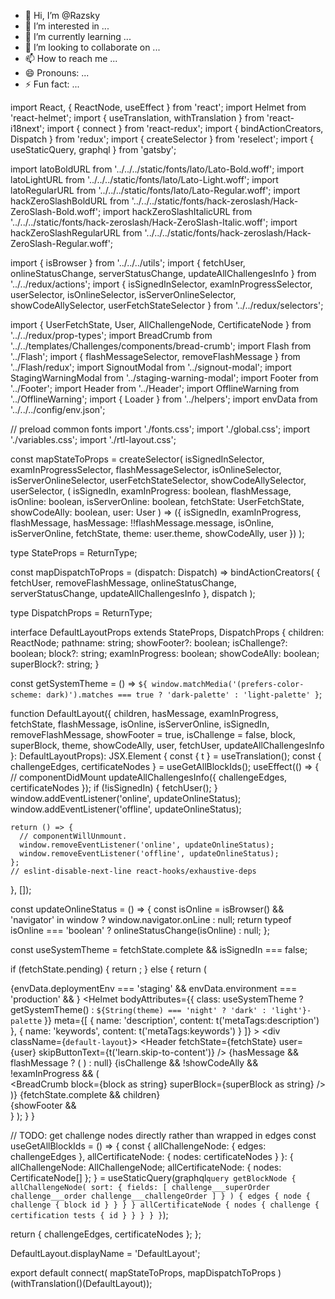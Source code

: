- 👋 Hi, I’m @Razsky
- 👀 I’m interested in ...
- 🌱 I’m currently learning ...
- 💞️ I’m looking to collaborate on ...
- 📫 How to reach me ...
- 😄 Pronouns: ...
- ⚡ Fun fact: ...

<!---
Razsky/Razsky is a ✨ special ✨ repository because its `README.md` (this file) appears on your GitHub profile.
You can click the Preview link to take a look at your changes.
--->
import React, { ReactNode, useEffect } from 'react';
import Helmet from 'react-helmet';
import { useTranslation, withTranslation } from 'react-i18next';
import { connect } from 'react-redux';
import { bindActionCreators, Dispatch } from 'redux';
import { createSelector } from 'reselect';
import { useStaticQuery, graphql } from 'gatsby';

import latoBoldURL from '../../../static/fonts/lato/Lato-Bold.woff';
import latoLightURL from '../../../static/fonts/lato/Lato-Light.woff';
import latoRegularURL from '../../../static/fonts/lato/Lato-Regular.woff';
import hackZeroSlashBoldURL from '../../../static/fonts/hack-zeroslash/Hack-ZeroSlash-Bold.woff';
import hackZeroSlashItalicURL from '../../../static/fonts/hack-zeroslash/Hack-ZeroSlash-Italic.woff';
import hackZeroSlashRegularURL from '../../../static/fonts/hack-zeroslash/Hack-ZeroSlash-Regular.woff';

import { isBrowser } from '../../../utils';
import {
  fetchUser,
  onlineStatusChange,
  serverStatusChange,
  updateAllChallengesInfo
} from '../../redux/actions';
import {
  isSignedInSelector,
  examInProgressSelector,
  userSelector,
  isOnlineSelector,
  isServerOnlineSelector,
  showCodeAllySelector,
  userFetchStateSelector
} from '../../redux/selectors';

import {
  UserFetchState,
  User,
  AllChallengeNode,
  CertificateNode
} from '../../redux/prop-types';
import BreadCrumb from '../../templates/Challenges/components/bread-crumb';
import Flash from '../Flash';
import { flashMessageSelector, removeFlashMessage } from '../Flash/redux';
import SignoutModal from '../signout-modal';
import StagingWarningModal from '../staging-warning-modal';
import Footer from '../Footer';
import Header from '../Header';
import OfflineWarning from '../OfflineWarning';
import { Loader } from '../helpers';
import envData from '../../../config/env.json';

// preload common fonts
import './fonts.css';
import './global.css';
import './variables.css';
import './rtl-layout.css';

const mapStateToProps = createSelector(
  isSignedInSelector,
  examInProgressSelector,
  flashMessageSelector,
  isOnlineSelector,
  isServerOnlineSelector,
  userFetchStateSelector,
  showCodeAllySelector,
  userSelector,
  (
    isSignedIn,
    examInProgress: boolean,
    flashMessage,
    isOnline: boolean,
    isServerOnline: boolean,
    fetchState: UserFetchState,
    showCodeAlly: boolean,
    user: User
  ) => ({
    isSignedIn,
    examInProgress,
    flashMessage,
    hasMessage: !!flashMessage.message,
    isOnline,
    isServerOnline,
    fetchState,
    theme: user.theme,
    showCodeAlly,
    user
  })
);

type StateProps = ReturnType<typeof mapStateToProps>;

const mapDispatchToProps = (dispatch: Dispatch) =>
  bindActionCreators(
    {
      fetchUser,
      removeFlashMessage,
      onlineStatusChange,
      serverStatusChange,
      updateAllChallengesInfo
    },
    dispatch
  );

type DispatchProps = ReturnType<typeof mapDispatchToProps>;

interface DefaultLayoutProps extends StateProps, DispatchProps {
  children: ReactNode;
  pathname: string;
  showFooter?: boolean;
  isChallenge?: boolean;
  block?: string;
  examInProgress: boolean;
  showCodeAlly: boolean;
  superBlock?: string;
}

const getSystemTheme = () =>
  `${
    window.matchMedia('(prefers-color-scheme: dark)').matches === true
      ? 'dark-palette'
      : 'light-palette'
  }`;

function DefaultLayout({
  children,
  hasMessage,
  examInProgress,
  fetchState,
  flashMessage,
  isOnline,
  isServerOnline,
  isSignedIn,
  removeFlashMessage,
  showFooter = true,
  isChallenge = false,
  block,
  superBlock,
  theme,
  showCodeAlly,
  user,
  fetchUser,
  updateAllChallengesInfo
}: DefaultLayoutProps): JSX.Element {
  const { t } = useTranslation();
  const { challengeEdges, certificateNodes } = useGetAllBlockIds();
  useEffect(() => {
    // componentDidMount
    updateAllChallengesInfo({ challengeEdges, certificateNodes });
    if (!isSignedIn) {
      fetchUser();
    }
    window.addEventListener('online', updateOnlineStatus);
    window.addEventListener('offline', updateOnlineStatus);

    return () => {
      // componentWillUnmount.
      window.removeEventListener('online', updateOnlineStatus);
      window.removeEventListener('offline', updateOnlineStatus);
    };
    // eslint-disable-next-line react-hooks/exhaustive-deps
  }, []);

  const updateOnlineStatus = () => {
    const isOnline =
      isBrowser() && 'navigator' in window ? window.navigator.onLine : null;
    return typeof isOnline === 'boolean' ? onlineStatusChange(isOnline) : null;
  };

  const useSystemTheme = fetchState.complete && isSignedIn === false;

  if (fetchState.pending) {
    return <Loader fullScreen={true} messageDelay={5000} />;
  } else {
    return (
      <div className='page-wrapper'>
        {envData.deploymentEnv === 'staging' &&
          envData.environment === 'production' && <StagingWarningModal />}
        <Helmet
          bodyAttributes={{
            class: useSystemTheme
              ? getSystemTheme()
              : `${String(theme) === 'night' ? 'dark' : 'light'}-palette`
          }}
          meta={[
            {
              name: 'description',
              content: t('metaTags:description')
            },
            { name: 'keywords', content: t('metaTags:keywords') }
          ]}
        >
          <link
            as='font'
            crossOrigin='anonymous'
            href={latoRegularURL}
            rel='preload'
            type='font/woff'
          />
          <link
            as='font'
            crossOrigin='anonymous'
            href={latoLightURL}
            rel='preload'
            type='font/woff'
          />
          <link
            as='font'
            crossOrigin='anonymous'
            href={latoBoldURL}
            rel='preload'
            type='font/woff'
          />
          <link
            as='font'
            crossOrigin='anonymous'
            href={hackZeroSlashRegularURL}
            rel='preload'
            type='font/woff'
          />
          <link
            as='font'
            crossOrigin='anonymous'
            href={hackZeroSlashBoldURL}
            rel='preload'
            type='font/woff'
          />
          <link
            as='font'
            crossOrigin='anonymous'
            href={hackZeroSlashItalicURL}
            rel='preload'
            type='font/woff'
          />
        </Helmet>
        <div className={`default-layout`}>
          <Header
            fetchState={fetchState}
            user={user}
            skipButtonText={t('learn.skip-to-content')}
          />
          <OfflineWarning
            isOnline={isOnline}
            isServerOnline={isServerOnline}
            isSignedIn={isSignedIn}
          />
          {hasMessage && flashMessage ? (
            <Flash
              flashMessage={flashMessage}
              removeFlashMessage={removeFlashMessage}
            />
          ) : null}
          <SignoutModal />
          {isChallenge && !showCodeAlly && !examInProgress && (
            <div className='breadcrumbs-demo'>
              <BreadCrumb
                block={block as string}
                superBlock={superBlock as string}
              />
            </div>
          )}
          {fetchState.complete && children}
        </div>
        {showFooter && <Footer />}
      </div>
    );
  }
}

// TODO: get challenge nodes directly rather than wrapped in edges
const useGetAllBlockIds = () => {
  const {
    allChallengeNode: { edges: challengeEdges },
    allCertificateNode: { nodes: certificateNodes }
  }: {
    allChallengeNode: AllChallengeNode;
    allCertificateNode: { nodes: CertificateNode[] };
  } = useStaticQuery(graphql`
    query getBlockNode {
      allChallengeNode(
        sort: {
          fields: [
            challenge___superOrder
            challenge___order
            challenge___challengeOrder
          ]
        }
      ) {
        edges {
          node {
            challenge {
              block
              id
            }
          }
        }
      }
      allCertificateNode {
        nodes {
          challenge {
            certification
            tests {
              id
            }
          }
        }
      }
    }
  `);

  return { challengeEdges, certificateNodes };
};

DefaultLayout.displayName = 'DefaultLayout';

export default connect(
  mapStateToProps,
  mapDispatchToProps
)(withTranslation()(DefaultLayout));
